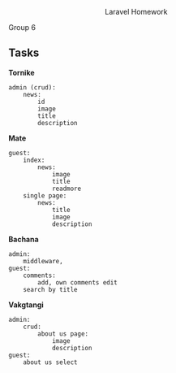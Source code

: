 <p align="center">Laravel Homework</p>
Group 6

## Tasks

**Tornike**

    admin (crud):
    	news:
    		id
    		image
    		title
    		description

**Mate**

    guest:
        index:
            news:
                image
                title
                readmore
        single page:
            news:
                title
                image
                description

**Bachana**

    admin:
        middleware,
    guest:
        comments:
            add, own comments edit
        search by title

**Vakgtangi**

    admin:
        crud:
            about us page:
                image
                description
    guest:
        about us select
